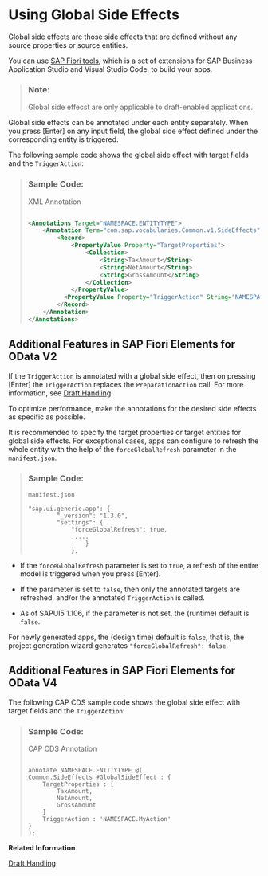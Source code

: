 <!-- loio955ae316856a4dcdbe07a1dbf584fa98 -->

# Using Global Side Effects

Global side effects are those side effects that are defined without any source properties or source entities.

You can use [SAP Fiori tools](https://help.sap.com/viewer/product/SAP_FIORI_tools/Latest/en-US), which is a set of extensions for SAP Business Application Studio and Visual Studio Code, to build your apps.

> ### Note:  
> Global side effecst are only applicable to draft-enabled applications.

Global side effects can be annotated under each entity separately. When you press [Enter\] on any input field, the global side effect defined under the corresponding entity is triggered.

The following sample code shows the global side effect with target fields and the `TriggerAction`:

> ### Sample Code:  
> XML Annotation
> 
> ```xml
> 
> <Annotations Target="NAMESPACE.ENTITYTYPE">
>     <Annotation Term="com.sap.vocabularies.Common.v1.SideEffects" Qualifier="GlobalSideEffect">
>         <Record>
>             <PropertyValue Property="TargetProperties">
>                 <Collection>
>                     <String>TaxAmount</String>
>                     <String>NetAmount</String>
>                     <String>GrossAmount</String>
>                 </Collection>
>             </PropertyValue>
>           <PropertyValue Property="TriggerAction" String="NAMESPACE.MyAction"/>
>         </Record>
>     </Annotation>
> </Annotations>
> 
> ```



<a name="loio955ae316856a4dcdbe07a1dbf584fa98__section_b5t_bn1_twb"/>

## Additional Features in SAP Fiori Elements for OData V2

If the `TriggerAction` is annotated with a global side effect, then on pressing [Enter\] the `TriggerAction` replaces the `PreparationAction` call. For more information, see [Draft Handling](draft-handling-ed9aa41.md).

To optimize performance, make the annotations for the desired side effects as specific as possible.

It is recommended to specify the target properties or target entities for global side effects. For exceptional cases, apps can configure to refresh the whole entity with the help of the `forceGlobalRefresh` parameter in the `manifest.json`.

> ### Sample Code:  
> `manifest.json`
> 
> ```
> "sap.ui.generic.app": {
>         "_version": "1.3.0",
>         "settings": {
>             "forceGlobalRefresh": true,
>             .....
>                 }
>             },
> ```

-   If the `forceGlobalRefresh` parameter is set to `true`, a refresh of the entire model is triggered when you press [Enter\].

-   If the parameter is set to `false`, then only the annotated targets are refreshed, and/or the annotated `TriggerAction` is called.

-   As of SAPUI5 1.106, if the parameter is not set, the \(runtime\) default is `false`.


For newly generated apps, the \(design time\) default is `false`, that is, the project generation wizard generates `"forceGlobalRefresh": false`.



<a name="loio955ae316856a4dcdbe07a1dbf584fa98__section_hkm_hzq_5wb"/>

## Additional Features in SAP Fiori Elements for OData V4

The following CAP CDS sample code shows the global side effect with target fields and the `TriggerAction`:

> ### Sample Code:  
> CAP CDS Annotation
> 
> ```
> 
> annotate NAMESPACE.ENTITYTYPE @(
> Common.SideEffects #GlobalSideEffect : {
>     TargetProperties : [
>         TaxAmount,
>         NetAmount,
>         GrossAmount
>     ]
>     TriggerAction : 'NAMESPACE.MyAction'
> }
> );
> ```

**Related Information**  


[Draft Handling](draft-handling-ed9aa41.md "A draft is an interim version of a business entity that has not yet been explicitly saved as an active version. SAP Fiori elements support the creation of apps using draft handling.")

